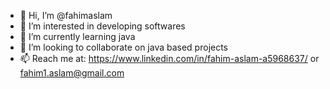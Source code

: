 - 👋 Hi, I’m @fahimaslam
- 👀 I’m interested in developing softwares
- 🌱 I’m currently learning java
- 💞️ I’m looking to collaborate on java based projects
- 📫 Reach me at: https://www.linkedin.com/in/fahim-aslam-a5968637/ or fahim1.aslam@gmail.com

<!---
fahimaslam/fahimaslam is a ✨ special ✨ repository because its `README.md` (this file) appears on your GitHub profile.
You can click the Preview link to take a look at your changes.
--->

